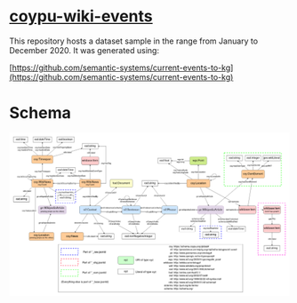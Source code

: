 # [coypu-wiki-events](https://github.com/semantic-systems/coypu-wiki-events)
This repository hosts a dataset sample in the range from January to December 2020. It was generated using:

[https://github.com/semantic-systems/current-events-to-kg](https://github.com/semantic-systems/current-events-to-kg)

# Schema
![Datset graph schema](images/Schema.drawio.png)
